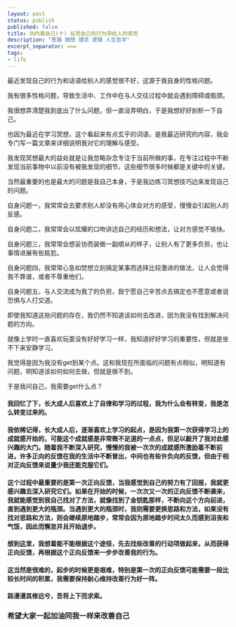 ```yaml
---
layout: post
status: publish
published: false
title: 向内看自己(十) 反思自己的行为带给人的感觉
description: "思路 随想 理念 逻辑 人生哲学"
excerpt_separator: ===
tags:
- life
---
```


最近发现自己的行为和话语给别人的感觉很不好，这源于我自身的性格问题。

我有很多性格问题，导致生活中、工作中在与人交往过程中就会遇到障碍或瓶颈。

我很想弄清楚我到底出了什么问题，但一直没弄明白，于是我想好好剖析一下自己。

也因为最近在学习冥想，这个看起来有点玄乎的词语，是我最近研究的内容，我会专门写一篇文章来详细说明我对它的理解与感受。

我发现冥想最大的益处就是让我忽略杂念专注于当前所做的事，在专注过程中不断发现当前事物中以前没有被我发现的细节，这些细节很多时候都是关键中的关键。

当然最重要的也是最大的问题是我自己本身，于是我边练习冥想技巧边来发现自己的问题。

自身问题一，我常常会去要求别人却没有用心体会对方的感受，慢慢会引起别人的反感。

自身问题二，我常常会以炫耀的口吻讲述自己的经历和想法，让对方感觉不愉快。

自身问题三，我常常会想妥协而装做一副顺从的样子，让别人有了更多负担，也让事情进展有些尴尬。

自身问题四，我常常心急如焚想立刻搞定某事而选择比较激进的做法，让人会觉得我不靠谱，或者不尊重他们。

自身问题五，与人交流成为我了的负担，我宁愿自己辛苦点去搞定也不愿意或者说恐惧与人打交道。

即使我知道这些问题的存在，我仍然不知道该如何去改进，因为我没有找到解决问题的方向。

就像上学时一直喜欢玩耍没有好好学习一样，我知道好好学习的重要性，但就是坐不下来安静学习。

我觉得是因为我没有get到某个点。这和我现在所面临的问题有点相似，明知道有问题，明知道该如何如何去做，但就是做不到。

于是我问自己，我需要get什么点？

#### 我回忆了下，长大成人后喜欢上了自律和学习的过程，我为什么会有转变，我是怎么转变过来的。

#### 我依稀记得，长大成人后，逐渐喜欢上学习的起点，是因为我第一次获得学习上的成就感开始的，可能这个成就感是非常微不足道的一点点，但足以敲开了我对此感兴趣的大门。随着我不断深入研究，慢慢的我被一次次的成就感所激励着不断前进，许多正向的反馈在我的生活中不断冒出，中间也有些许负向的反馈，但由于相对正向反馈来说量少我还能克服它们。

#### 这个过程中最重要的是第一次正向反馈，当我感觉到自己的努力有了回报，我就更感兴趣去深入研究它们。如果在开始的时候，一次次又一次的正向反馈不断袭来，我就能感觉到我自己找对了方法，就像找到了金钥匙那样，不断向这个方向前进，直到遇到更大的瓶颈。当遇到更大的瓶颈时，我则需要更换思路和方法，如果没有找对思路和方法，则会继续原地踏步，常常会因为原地踏步时间太久而感到沮丧和气馁，因此而懈怠并且开始退步。

#### 想到这里，我想着能不能根据这个途径，先去找些改善的行动项做起来，从而获得正向反馈，再根据这个正向反馈来一步步改善我的行为。

#### 这当然是很难的，起步的时候更是艰难，特别是第一次的正向反馈可能需要一段比较长时间的积累，我需要保持耐心维持改善行为好一阵。

#### 路漫漫其修远兮，吾将上下而求索。

### 希望大家一起加油同我一样来改善自己​


